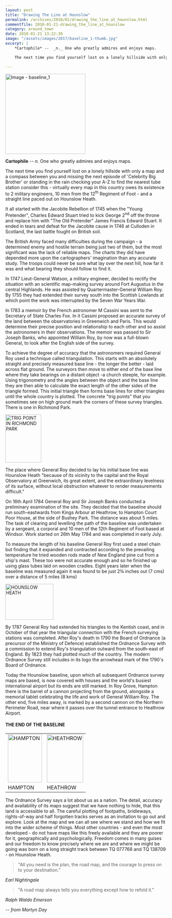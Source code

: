```yaml
---
layout: post
title: "Drawing The Line at Hounslow"
permalink: /archives/2010/01/drawing_the_line_at_hounslow.html
commentfile: 2010-01-21-drawing_the_line_at_hounslow
category: around_town
date: 2010-01-21 13:22:30
image: "/assets/images/2017/baseline_1-thumb.jpg"
excerpt: |
    *Cartophile* --  _n._ One who greatly admires and enjoys maps.

    The next time you find yourself lost on a lonely hillside with only a map and a compass between you and missing the next episode of 'Celebrity Big Brother' or standing in the rain checking your A-Z to find the nearest tube station consider this - virtually every map in this country owes its existence to 2 military engineers, 10 men from the 12<sup>th</sup> Regiment of Foot - and a straight line paced out on Hounslow Heath.

---
```


<a href="/assets/images/2017/baseline_1.jpg" title="Click for a larger image"><img src="/assets/images/2017/baseline_1-thumb.jpg" width="250" alt="Image - baseline_1"  class="photo right"/></a>

**Cartophile** -- *n.* One who greatly admires and enjoys maps.

The next time you find yourself lost on a lonely hillside with only a map and a compass between you and missing the next episode of 'Celebrity Big Brother' or standing in the rain checking your A-Z to find the nearest tube station consider this - virtually every map in this country owes its existence to 2 military engineers, 10 men from the 12<sup>th</sup> Regiment of Foot - and a straight line paced out on Hounslow Heath.

It all started with the Jacobite Rebellion of 1745 when the "Young Pretender", Charles Edward Stuart tried to kick George 2<sup>nd</sup> off the throne and replace him with "The Old Pretender" James Francis Edward Stuart. It ended in tears and defeat for the Jacobite cause in 1746 at Culloden in Scotland, the last battle fought on British soil.

The British Army faced many difficulties during the campaign - a determined enemy and hostile terrain being just two of them, but the most significant was the lack of reliable maps. The charts they did have depended more upon the cartographers' imagination than any accurate study. The troops could never be sure what lay over the next hill, how far it was and what bearing they should follow to find it.

In 1747 Lieut-General Watson, a military engineer, decided to rectify the situation with an scientific map-making survey around Fort Augustus in the central Highlands. He was assisted by Quartermaster-General William Roy. By 1755 they had extended their survey south into the Scottish Lowlands at which point the work was interrupted by the Seven War Years War.

In 1783 a memoir by the French astronomer M Cassini was sent to the Secretary of State Charles Fox. In it Cassini proposed an accurate survey of the land between the observatories in Greenwich and Paris. This would determine their precise position and relationship to each other and so assist the astronomers in their observations. The memoir was passed to Sir Joseph Banks, who appointed William Roy, by now was a full-blown General, to look after the English side of the survey.

To achieve the degree of accuracy that the astronomers required General Roy used a technique called triangulation. This starts with an absolutely straight and precisely measured base line - the longer the better - laid across flat ground. The surveyors then move to either end of the base line where they take bearings on a distant object -a church steeple, for example. Using trigonometry and the angles between the object and the base line they are then able to calculate the exact length of the other sides of the triangle formed. This initial triangle then forms base lines for other triangles until the whole country is plotted. The concrete "trig points" that you sometimes see on high ground mark the corners of these survey triangles. There is one in Richmond Park.

<a href="/assets/images/2010/baseline_2.png" title="See larger version of - TRIG POINT IN RICHMOND PARK"><img src="/assets/images/2010/baseline_2_thumb.png" width="112" height="150" alt="TRIG POINT IN RICHMOND PARK" class="photo right" /></a>

The place where General Roy decided to lay his initial base line was Hounslow Heath "because of its vicinity to the capital and the Royal Observatory at Greenwich, its great extent, and the extraordinary levelness of its surface, without local obstruction whatever to render measurements difficult."

On 16th April 1784 General Roy and Sir Joseph Banks conducted a preliminary examination of the site. They decided that the baseline should run south-eastwards from Kings Arbour at Heathrow, to Hampton Court Poor House, at the side of Bushey Park. The distance was about 5 miles. The task of clearing and levelling the path of the baseline was undertaken by a sergeant, a corporal and 10 men of the 12th Regiment of Foot based at Windsor. Work started on 26th May 1784 and was completed in early July.

To measure the length of his baseline General Roy first used a steel chain but finding that it expanded and contracted according to the prevailing temperature he tried wooden rods made of New England pine cut from a ship's mast. These too were not accurate enough and so he finished up using glass tubes laid on wooden cradles. Eight years later when the baseline was measured again it was found to be just 2&frac34; inches out (7 cms) over a distance of 5 miles (8 kms)

<a href="/assets/images/2010/baseline_3.png" title="See larger version of - HOUNSLOW HEATH "><img src="/assets/images/2010/baseline_3_thumb.png" width="150" height="112" alt="HOUNSLOW HEATH " class="photo right" /></a>

By 1787 General Roy had extended his triangles to the Kentish coast, and in October of that year the triangular connection with the French surveying stations was completed. After Roy's death in 1790 the Board of Ordnance (a precursor of the Ministry of Defence) established the Ordnance Survey with a commission to extend Roy's triangulation outward from the south-east of England. By 1823 they had plotted much of the country. The modern Ordnance Survey still includes in its logo the arrowhead mark of the 1790's Board of Ordnance.

Today the Hounslow baseline, upon which all subsequent Ordnance survey maps are based, is now covered with houses and the world's busiest international airport but its ends are still marked. In Roy Grove, Hampton there is the barrel of a cannon projecting from the ground, alongside a memorial tablet celebrating the life and work of General William Roy. The other end, five miles away, is marked by a second cannon on the Northern Perimeter Road, near where it passes over the tunnel entrance to Heathrow Airport.

#### THE END OF THE BASELINE

|                                                                                                                                                                                                      |                                                                                                                                                                                                        |
|------------------------------------------------------------------------------------------------------------------------------------------------------------------------------------------------------|--------------------------------------------------------------------------------------------------------------------------------------------------------------------------------------------------------|
| <a href="/assets/images/2010/baseline_4.png" title="See larger version of - HAMPTON"><img src="/assets/images/2010/baseline_4_thumb.png" width="106" height="150" alt="HAMPTON" class="photo" /></a> | <a href="/assets/images/2010/baseline_5.png" title="See larger version of - HEATHROW"><img src="/assets/images/2010/baseline_5_thumb.png" width="113" height="150" alt="HEATHROW" class="photo" /></a> |
| HAMPTON                                                                                                                                                                                              | HEATHROW                                                                                                                                                                                               |

The Ordnance Survey says a lot about us as a nation. The detail, accuracy and availability of its maps suggest that we have nothing to hide, that this land is accessible to all. The careful plotting of footpaths, bridleways, rights-of-way and half forgotten tracks serves as an invitation to go out and explore. Look at the map and we can all see where we stand and how we fit into the wider scheme of things. Most other countries - and even the most developed - do not have maps like this freely available and they are poorer for it, geographically and psychologically. Freedom comes in many guises and our freedom to know precisely where we are and where we might be going was born on a long straight track between TQ 077768 and TQ 138709 - on Hounslow Heath.

> "All you need is the plan, the road map, and the courage to press on to your destination."

<cite>Earl Nightingale</cite>

> "A road map always tells you everything except how to refold it."

<cite>Ralph Waldo Emerson</cite>

<cite>-- from Martyn Day</cite>
